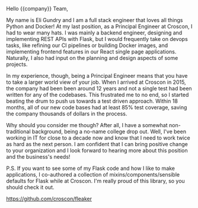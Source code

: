 Hello {{company}} Team,

My name is Eli Gundry and I am a full stack engineer that loves all things Python and Docker! At my last position, as
a Principal Engineer at Croscon, I had to wear many hats. I was mainly a backend engineer, designing and implementing
REST APIs with Flask, but I would frequently take on devops tasks, like refining our CI pipelines or building Docker
images, and implementing frontend features in our React single page applications. Naturally, I also had input on the
planning and design aspects of some projects.

In my experience, though, being a Principal Engineer means that you have to take a larger world view of your job. When
I arrived at Croscon in 2015, the company had been been around 12 years and not a single test had been written for any
of the codebases. This frustrated me to no end, so I started beating the drum to push us towards a test driven approach.
Within 18 months, all of our new code bases had at least 85% test coverage, saving the company thousands of dollars in
the process.

Why should you consider me though? After all, I have a somewhat non-traditional background, being a no-name college drop
out. Well, I've been working in IT for close to a decade now and know that I need to work twice as hard as the next
person. I am confident that I can bring positive change to your organization and I look forward to hearing more about
this position and the business's needs!

P.S. If you want to see some of my Flask code and how I like to make applications, I co-authored a collection of
mixins/components/sensible defaults for Flask while at Croscon. I'm really proud of this library, so you should check it
out.

https://github.com/croscon/fleaker
